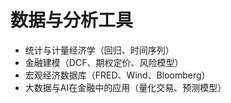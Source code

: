 # 数据与分析工具

* 统计与计量经济学（回归、时间序列）
* 金融建模（DCF、期权定价、风险模型）
* 宏观经济数据库（FRED、Wind、Bloomberg）
* 大数据与AI在金融中的应用（量化交易、预测模型）
